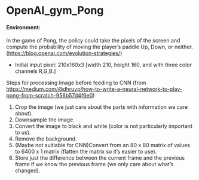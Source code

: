 # OpenAI_gym_Pong

#### Environment:

In the game of Pong, the policy could take the pixels of the screen and compute the probability of moving the player’s paddle Up, Down, or neither. (https://blog.openai.com/evolution-strategies/)


- Initial input pixel: 210x160x3 [width 210, height 160, and with three color channels R,G,B.]

Steps for processing Image before feeding to CNN (from https://medium.com/@dhruvp/how-to-write-a-neural-network-to-play-pong-from-scratch-956b57d4f6e0)

1. Crop the image (we just care about the parts with information we care about).
2. Downsample the image.
3. Convert the image to black and white (color is not particularly important to us).
4. Remove the background.
5. (Maybe not suitiable for CNN)Convert from an 80 x 80 matrix of values to 6400 x 1 matrix (flatten the matrix so it’s easier to use). 
6. Store just the difference between the current frame and the previous frame if we know the previous frame (we only care about what’s changed).


